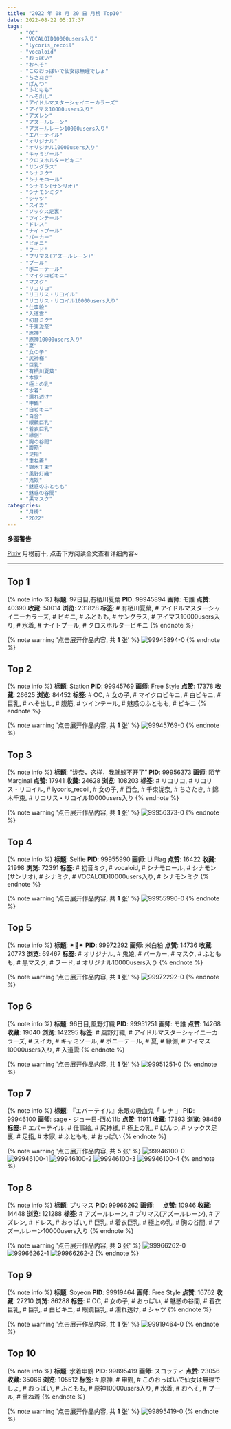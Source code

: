 ```yaml
---
title: "2022 年 08 月 20 日 月榜 Top10"
date: 2022-08-22 05:17:37
tags:
    - "OC"
    - "VOCALOID10000users入り"
    - "lycoris_recoil"
    - "vocaloid"
    - "おっぱい"
    - "おへそ"
    - "このおっぱいで仙女は無理でしょ"
    - "ちさたき"
    - "ぱんつ"
    - "ふともも"
    - "へそ出し"
    - "アイドルマスターシャイニーカラーズ"
    - "アイマス10000users入り"
    - "アズレン"
    - "アズールレーン"
    - "アズールレーン10000users入り"
    - "エバーテイル"
    - "オリジナル"
    - "オリジナル10000users入り"
    - "キャミソール"
    - "クロスホルタービキニ"
    - "サングラス"
    - "シナミク"
    - "シナモロール"
    - "シナモン(サンリオ)"
    - "シナモンミク"
    - "シャツ"
    - "スイカ"
    - "ソックス足裏"
    - "ツインテール"
    - "ドレス"
    - "ナイトプール"
    - "パーカー"
    - "ビキニ"
    - "フード"
    - "プリマス(アズールレーン)"
    - "プール"
    - "ポニーテール"
    - "マイクロビキニ"
    - "マスク"
    - "リコリコ"
    - "リコリス・リコイル"
    - "リコリス・リコイル10000users入り"
    - "仕事絵"
    - "入道雲"
    - "初音ミク"
    - "千束泷奈"
    - "原神"
    - "原神10000users入り"
    - "夏"
    - "女の子"
    - "尻神様"
    - "巨乳"
    - "有栖川夏葉"
    - "本家"
    - "極上の乳"
    - "水着"
    - "濡れ透け"
    - "申鶴"
    - "白ビキニ"
    - "百合"
    - "眼鏡巨乳"
    - "着衣巨乳"
    - "縁側"
    - "胸の谷間"
    - "腹筋"
    - "足指"
    - "重ね着"
    - "錦木千束"
    - "風野灯織"
    - "鬼娘"
    - "魅惑のふともも"
    - "魅惑の谷間"
    - "黒マスク"
categories:
    - "月榜"
    - "2022"
---
```


<i class="fa fa-triangle-exclamation"></i>**多图警告**<i class="fa fa-triangle-exclamation"></i>

[Pixiv](https://www.pixiv.net/) 月榜前十, 点击下方阅读全文查看详细内容~

<!-- more -->

---

## Top 1

{% note info %}
**标题**: 97日目,有栖川夏葉
**PID**: 99945894 **画师**: モ誰
**点赞**: 40390 **收藏**: 50014 **浏览**: 231828
**标签**: # 有栖川夏葉, # アイドルマスターシャイニーカラーズ, # ビキニ, # ふともも, # サングラス, # アイマス10000users入り, # 水着, # ナイトプール, # クロスホルタービキニ
{% endnote %}

{% note warning '点击展开作品内容, 共 **1** 张' %}
![99945894-0](https://i.pixiv.re/img-original/img/2022/07/24/00/00/21/99945894_p0.jpg)
{% endnote %}

## Top 2

{% note info %}
**标题**: Station
**PID**: 99945769 **画师**: Free Style
**点赞**: 17378 **收藏**: 26625 **浏览**: 84452
**标签**: # OC, # 女の子, # マイクロビキニ, # 白ビキニ, # 巨乳, # へそ出し, # 腹筋, # ツインテール, # 魅惑のふともも, # ビキニ
{% endnote %}

{% note warning '点击展开作品内容, 共 **1** 张' %}
![99945769-0](https://i.pixiv.re/img-original/img/2022/07/24/00/00/03/99945769_p0.jpg)
{% endnote %}

## Top 3

{% note info %}
**标题**: “泷奈，这样，我就躲不开了”
**PID**: 99956373 **画师**: 陌芋Marginal
**点赞**: 17941 **收藏**: 24628 **浏览**: 108203
**标签**: # リコリコ, # リコリス・リコイル, # lycoris_recoil, # 女の子, # 百合, # 千束泷奈, # ちさたき, # 錦木千束, # リコリス・リコイル10000users入り
{% endnote %}

{% note warning '点击展开作品内容, 共 **1** 张' %}
![99956373-0](https://i.pixiv.re/img-original/img/2022/07/24/12/29/06/99956373_p0.jpg)
{% endnote %}

## Top 4

{% note info %}
**标题**: Selfie
**PID**: 99955990 **画师**: Li Flag
**点赞**: 16422 **收藏**: 21998 **浏览**: 72391
**标签**: # 初音ミク, # vocaloid, # シナモロール, # シナモン(サンリオ), # シナミク, # VOCALOID10000users入り, # シナモンミク
{% endnote %}

{% note warning '点击展开作品内容, 共 **1** 张' %}
![99955990-0](https://i.pixiv.re/img-original/img/2022/07/24/12/06/05/99955990_p0.jpg)
{% endnote %}

## Top 5

{% note info %}
**标题**: ✴︎🌸✴︎
**PID**: 99972292 **画师**: 米白粕
**点赞**: 14736 **收藏**: 20773 **浏览**: 69467
**标签**: # オリジナル, # 鬼娘, # パーカー, # マスク, # ふともも, # 黒マスク, # フード, # オリジナル10000users入り
{% endnote %}

{% note warning '点击展开作品内容, 共 **1** 张' %}
![99972292-0](https://i.pixiv.re/img-original/img/2022/07/24/23/20/47/99972292_p0.jpg)
{% endnote %}

## Top 6

{% note info %}
**标题**: 96日目,風野灯織
**PID**: 99951251 **画师**: モ誰
**点赞**: 14268 **收藏**: 19040 **浏览**: 142295
**标签**: # 風野灯織, # アイドルマスターシャイニーカラーズ, # スイカ, # キャミソール, # ポニーテール, # 夏, # 縁側, # アイマス10000users入り, # 入道雲
{% endnote %}

{% note warning '点击展开作品内容, 共 **1** 张' %}
![99951251-0](https://i.pixiv.re/img-original/img/2022/07/24/05/25/17/99951251_p0.jpg)
{% endnote %}

## Top 7

{% note info %}
**标题**: 『エバーテイル』朱眼の吸血鬼「 レナ 」
**PID**: 99946100 **画师**: sage・ジョー日-西め11b
**点赞**: 11911 **收藏**: 17893 **浏览**: 98469
**标签**: # エバーテイル, # 仕事絵, # 尻神様, # 極上の乳, # ぱんつ, # ソックス足裏, # 足指, # 本家, # ふともも, # おっぱい
{% endnote %}

{% note warning '点击展开作品内容, 共 **5** 张' %}
![99946100-0](https://i.pixiv.re/img-original/img/2022/07/24/00/03/05/99946100_p0.jpg)
![99946100-1](https://i.pixiv.re/img-original/img/2022/07/24/00/03/05/99946100_p1.jpg)
![99946100-2](https://i.pixiv.re/img-original/img/2022/07/24/00/03/05/99946100_p2.jpg)
![99946100-3](https://i.pixiv.re/img-original/img/2022/07/24/00/03/05/99946100_p3.jpg)
![99946100-4](https://i.pixiv.re/img-original/img/2022/07/24/00/03/05/99946100_p4.jpg)
{% endnote %}

## Top 8

{% note info %}
**标题**: プリマス
**PID**: 99966262 **画师**: ㅤ
**点赞**: 10946 **收藏**: 14448 **浏览**: 121288
**标签**: # アズールレーン, # プリマス(アズールレーン), # アズレン, # ドレス, # おっぱい, # 巨乳, # 着衣巨乳, # 極上の乳, # 胸の谷間, # アズールレーン10000users入り
{% endnote %}

{% note warning '点击展开作品内容, 共 **3** 张' %}
![99966262-0](https://i.pixiv.re/img-original/img/2022/07/24/20/03/05/99966262_p0.png)
![99966262-1](https://i.pixiv.re/img-original/img/2022/07/24/20/03/05/99966262_p1.png)
![99966262-2](https://i.pixiv.re/img-original/img/2022/07/24/20/03/05/99966262_p2.png)
{% endnote %}

## Top 9

{% note info %}
**标题**: Soyeon
**PID**: 99919464 **画师**: Free Style
**点赞**: 16762 **收藏**: 27210 **浏览**: 86288
**标签**: # OC, # 女の子, # おっぱい, # 魅惑の谷間, # 着衣巨乳, # 巨乳, # 白ビキニ, # 眼鏡巨乳, # 濡れ透け, # シャツ
{% endnote %}

{% note warning '点击展开作品内容, 共 **1** 张' %}
![99919464-0](https://i.pixiv.re/img-original/img/2022/07/23/00/00/13/99919464_p0.jpg)
{% endnote %}

## Top 10

{% note info %}
**标题**: 水着申鶴
**PID**: 99895419 **画师**: スコッティ
**点赞**: 23056 **收藏**: 35066 **浏览**: 105512
**标签**: # 原神, # 申鶴, # このおっぱいで仙女は無理でしょ, # おっぱい, # ふともも, # 原神10000users入り, # 水着, # おへそ, # プール, # 重ね着
{% endnote %}

{% note warning '点击展开作品内容, 共 **1** 张' %}
![99895419-0](https://i.pixiv.re/img-original/img/2022/07/22/00/00/16/99895419_p0.jpg)
{% endnote %}
